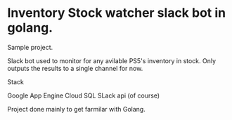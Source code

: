 # Inventory Stock watcher slack bot in golang.

Sample project.

Slack bot used to monitor for  any avilable PS5's inventory in stock.
Only outputs the results to a single channel for now.

Stack 

Google App Engine
Cloud SQL
SLack api (of course)

Project done mainly to get farmilar with Golang.
